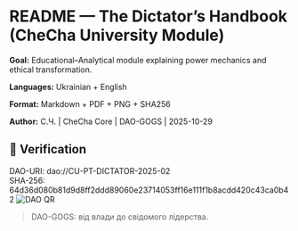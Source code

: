 # README — The Dictator’s Handbook (CheCha University Module)

**Goal:** Educational–Analytical module explaining power mechanics and ethical transformation.

**Languages:** Ukrainian + English

**Format:** Markdown + PDF + PNG + SHA256

**Author:** С.Ч. | CheCha Core | DAO-GOGS | 2025-10-29

## 📡 Verification
DAO-URI: dao://CU-PT-DICTATOR-2025-02  
SHA-256: 64d36d080b81d9d8ff2ddd89060e23714053ff16e111f1b8acdd420c43ca0b42
![DAO QR](DAO-QR_DICTATOR_2025-02.png)

> DAO-GOGS: від влади до свідомого лідерства.









